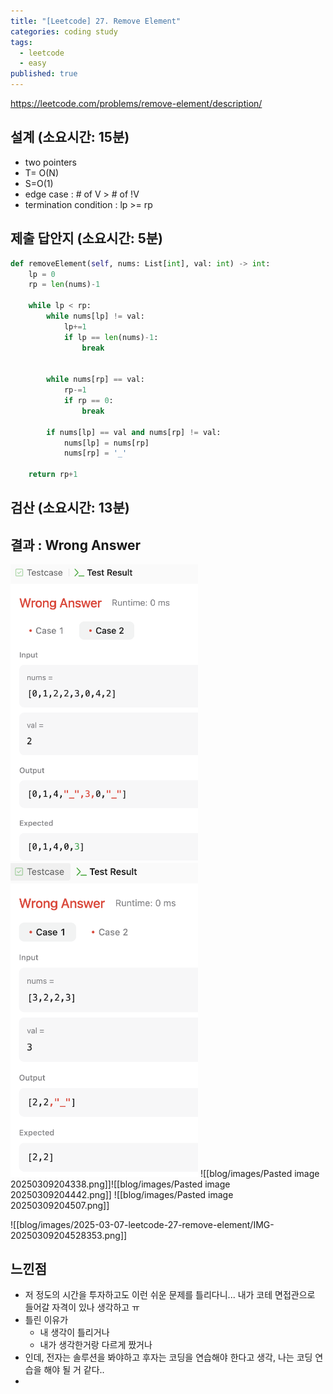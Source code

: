 ```yaml
---
title: "[Leetcode] 27. Remove Element"
categories: coding study
tags:
  - leetcode
  - easy
published: true
---
```

https://leetcode.com/problems/remove-element/description/

## 설계 (소요시간: 15분)
- two pointers
- T= O(N)
- S=O(1)
- edge case : # of V > # of !V
- termination condition : lp >= rp
## 제출 답안지 (소요시간: 5분)

```python
def removeElement(self, nums: List[int], val: int) -> int:
	lp = 0
	rp = len(nums)-1

	while lp < rp:
		while nums[lp] != val:
			lp+=1
			if lp == len(nums)-1:
				break


		while nums[rp] == val:
			rp-=1
			if rp == 0:
				break
		
		if nums[lp] == val and nums[rp] != val:
			nums[lp] = nums[rp]
			nums[rp] = '_'
	
	return rp+1
```

## 검산 (소요시간: 13분)

## 결과 : Wrong Answer

<img src="/images/test.png" width=300>
<img src="/images/IMG-20250307094724630.png" width=300>
![[blog/images/Pasted image 20250309204338.png]]![[blog/images/Pasted image 20250309204442.png]]
![[blog/images/Pasted image 20250309204507.png]]

![[blog/images/2025-03-07-leetcode-27-remove-element/IMG-20250309204528353.png]]







## 느낀점
- 저 정도의 시간을 투자하고도 이런 쉬운 문제를 틀리다니... 내가 코테 면접관으로 들어갈 자격이 있나 생각하고 ㅠ
- 틀린 이유가
	- 내 생각이 틀리거나
	- 내가 생각한거랑 다르게 짰거나
- 인데, 전자는 솔루션을 봐야하고 후자는 코딩을 연습해야 한다고 생각, 나는 코딩 연습을 해야 될 거 같다..
- 
